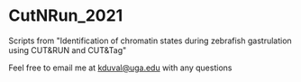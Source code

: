 # CutNRun_2021
Scripts from "Identification of chromatin states during zebrafish gastrulation using CUT&RUN and CUT&Tag"

Feel free to email me at kduval@uga.edu with any questions
